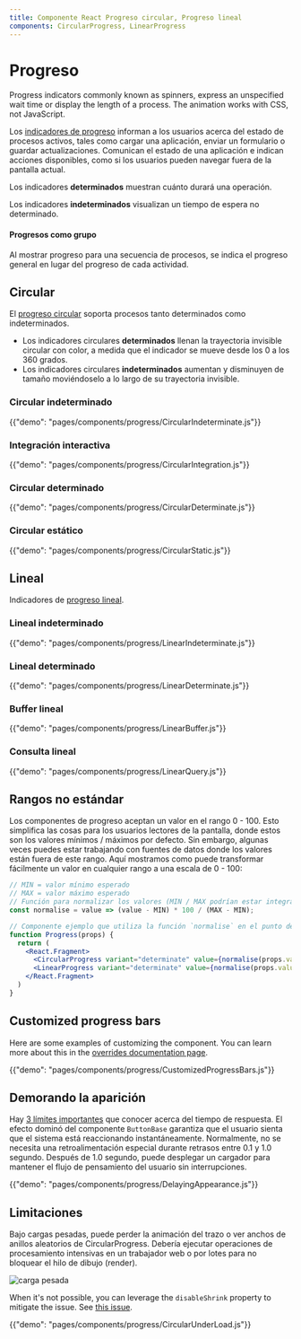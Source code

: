 ```yaml
---
title: Componente React Progreso circular, Progreso lineal
components: CircularProgress, LinearProgress
---
```


# Progreso

<p class="description">Progress indicators commonly known as spinners, express an unspecified wait time or display the length of a process. The animation works with CSS, not JavaScript.</p>

Los [indicadores de progreso](https://material.io/design/components/progress-indicators.html) informan a los usuarios acerca del estado de procesos activos, tales como cargar una aplicación, enviar un formulario o guardar actualizaciones. Comunican el estado de una aplicación e indican acciones disponibles, como si los usuarios pueden navegar fuera de la pantalla actual.

Los indicadores **determinados** muestran cuánto durará una operación.

Los indicadores **indeterminados** visualizan un tiempo de espera no determinado.

#### Progresos como grupo

Al mostrar progreso para una secuencia de procesos, se indica el progreso general en lugar del progreso de cada actividad.

## Circular

El [progreso circular](https://material.io/design/components/progress-indicators.html#circular-progress-indicators) soporta procesos tanto determinados como indeterminados.

- Los indicadores circulares **determinados** llenan la trayectoria invisible circular con color, a medida que el indicador se mueve desde los 0 a los 360 grados.
- Los indicadores circulares **indeterminados** aumentan y disminuyen de tamaño moviéndoselo a lo largo de su trayectoria invisible.

### Circular indeterminado

{{"demo": "pages/components/progress/CircularIndeterminate.js"}}

### Integración interactiva

{{"demo": "pages/components/progress/CircularIntegration.js"}}

### Circular determinado

{{"demo": "pages/components/progress/CircularDeterminate.js"}}

### Circular estático

{{"demo": "pages/components/progress/CircularStatic.js"}}

## Lineal

Indicadores de [progreso lineal](https://material.io/design/components/progress-indicators.html#linear-progress-indicators).

### Lineal indeterminado

{{"demo": "pages/components/progress/LinearIndeterminate.js"}}

### Lineal determinado

{{"demo": "pages/components/progress/LinearDeterminate.js"}}

### Buffer lineal

{{"demo": "pages/components/progress/LinearBuffer.js"}}

### Consulta lineal

{{"demo": "pages/components/progress/LinearQuery.js"}}

## Rangos no estándar

Los componentes de progreso aceptan un valor en el rango 0 - 100. Esto simplifica las cosas para los usuarios lectores de la pantalla, donde estos son los valores mínimos / máximos por defecto. Sin embargo, algunas veces puedes estar trabajando con fuentes de datos donde los valores están fuera de este rango. Aquí mostramos como puede transformar fácilmente un valor en cualquier rango a una escala de 0 - 100:

```jsx
// MIN = valor mínimo esperado
// MAX = valor máximo esperado
// Función para normalizar los valores (MIN / MAX podrían estar integrados)
const normalise = value => (value - MIN) * 100 / (MAX - MIN);

// Componente ejemplo que utiliza la función `normalise` en el punto de dibujo.
function Progress(props) {
  return (
    <React.Fragment>
      <CircularProgress variant="determinate" value={normalise(props.value)} />
      <LinearProgress variant="determinate" value={normalise(props.value)} />
    </React.Fragment>
  )
}
```

## Customized progress bars

Here are some examples of customizing the component. You can learn more about this in the [overrides documentation page](/customization/components/).

{{"demo": "pages/components/progress/CustomizedProgressBars.js"}}

## Demorando la aparición

Hay [3 límites importantes](https://www.nngroup.com/articles/response-times-3-important-limits/) que conocer acerca del tiempo de respuesta. El efecto dominó del componente `ButtonBase` garantiza que el usuario sienta que el sistema está reaccionando instantáneamente. Normalmente, no se necesita una retroalimentación especial durante retrasos entre 0.1 y 1.0 segundo. Después de 1.0 segundo, puede desplegar un cargador para mantener el flujo de pensamiento del usuario sin interrupciones.

{{"demo": "pages/components/progress/DelayingAppearance.js"}}

## Limitaciones

Bajo cargas pesadas, puede perder la animación del trazo o ver anchos de anillos aleatorios de CircularProgress. Debería ejecutar operaciones de procesamiento intensivas en un trabajador web o por lotes para no bloquear el hilo de dibujo (render).

![carga pesada](/material-ui-static/images/progress/heavy-load.gif)

When it's not possible, you can leverage the `disableShrink` property to mitigate the issue. See [this issue](https://github.com/mui-org/material-ui/issues/10327).

{{"demo": "pages/components/progress/CircularUnderLoad.js"}}